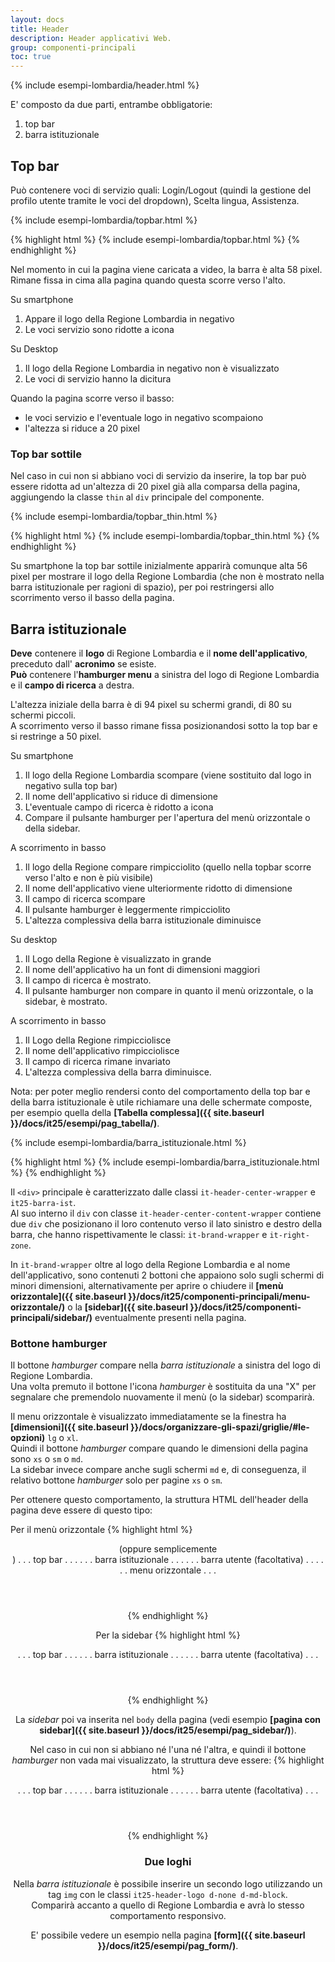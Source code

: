 ```yaml
---
layout: docs
title: Header
description: Header applicativi Web.
group: componenti-principali
toc: true
---
```


<!-- Style override for Documentation purposes -->
<style>
  @media (max-width: 991px) {
    .it-header-slim-wrapper .it-header-slim-wrapper-content a.btn-full {
      margin-top: -7px;
    }
  }
  .it25-hamburger-btn-wrapper {
    display: none;
  }
</style>

<div class="bd-example">
{% include esempi-lombardia/header.html %}
</div>

E' composto da due parti, entrambe obbligatorie:
1. top bar
2. barra istituzionale

## Top bar
Può contenere voci di servizio quali: Login/Logout (quindi la gestione del profilo utente tramite le voci del dropdown), Scelta lingua, Assistenza.

<div class="bd-example">
{% include esempi-lombardia/topbar.html %}
</div>

{% highlight html %}
{% include esempi-lombardia/topbar.html %}
{% endhighlight %}

Nel momento in cui la pagina viene caricata a video, la barra è alta 58 pixel.  
Rimane fissa in cima alla pagina quando questa scorre verso l'alto.

Su smartphone
1. Appare il logo della Regione Lombardia in negativo
2. Le voci servizio sono ridotte a icona

Su Desktop
1. Il logo della Regione Lombardia in negativo non è visualizzato
2. Le voci di servizio hanno la dicitura

Quando la pagina scorre verso il basso:
- le voci servizio e l'eventuale logo in negativo scompaiono
- l'altezza si riduce a 20 pixel

### Top bar sottile
Nel caso in cui non si abbiano voci di servizio da inserire, la top bar può essere ridotta ad un'altezza di 20 pixel già alla comparsa della pagina, aggiungendo la classe `thin` al `div` principale del componente.

<div class="bd-example">
{% include esempi-lombardia/topbar_thin.html %}
</div>

{% highlight html %}
{% include esempi-lombardia/topbar_thin.html %}
{% endhighlight %}


Su smartphone la top bar sottile inizialmente apparirà comunque alta 56 pixel per mostrare il logo della Regione Lombardia (che non è mostrato nella barra istituzionale per ragioni di spazio), per poi restringersi allo scorrimento verso il basso della pagina.


## Barra istituzionale

**Deve** contenere il **logo** di Regione Lombardia e il **nome dell'applicativo**, preceduto dall' **acronimo** se esiste.  
**Può** contenere l'**hamburger menu** a sinistra del logo di Regione Lombardia e il **campo di ricerca** a destra.

L'altezza iniziale della barra è di 94 pixel su schermi grandi, di 80 su schermi piccoli.  
A scorrimento verso il basso rimane fissa posizionandosi sotto la top bar e si restringe a 50 pixel.

Su smartphone
1. Il logo della Regione Lombardia scompare (viene sostituito dal logo in negativo sulla top bar)
2. Il nome dell'applicativo si riduce di dimensione
3. L'eventuale campo di ricerca è ridotto a icona
4. Compare il pulsante hamburger per l'apertura del menù orizzontale o della sidebar.

A scorrimento in basso
1. Il logo della Regione compare rimpicciolito (quello nella topbar scorre verso l'alto e non è più visibile)
2. Il nome dell'applicativo viene ulteriormente ridotto di dimensione
3. Il campo di ricerca scompare
4. Il pulsante hamburger è leggermente rimpicciolito
5. L'altezza complessiva della barra istituzionale diminuisce

Su desktop
1. Il Logo della Regione è visualizzato in grande
2. Il nome dell'applicativo ha un font di dimensioni maggiori
3. Il campo di ricerca è mostrato.
4. Il pulsante hamburger non compare in quanto il menù orizzontale, o la sidebar, è mostrato.

A scorrimento in basso
1. Il Logo della Regione rimpicciolisce
2. Il nome dell'applicativo rimpicciolisce
3. Il campo di ricerca rimane invariato
4. L'altezza complessiva della barra diminuisce.

Nota: per poter meglio rendersi conto del comportamento della top bar e della barra istituzionale è utile richiamare una delle schermate composte, per esempio quella della **[Tabella complessa]({{ site.baseurl }}/docs/it25/esempi/pag_tabella/)**.

<div class="bd-example">
{% include esempi-lombardia/barra_istituzionale.html %}
</div>

{% highlight html %}
{% include esempi-lombardia/barra_istituzionale.html %}
{% endhighlight %}

Il `<div>` principale è caratterizzato dalle classi `it-header-center-wrapper` e `it25-barra-ist`.  
Al suo interno il `div` con classe `it-header-center-content-wrapper` contiene due `div` che posizionano il loro contenuto verso il lato sinistro e destro della barra, che hanno rispettivamente le classi: `it-brand-wrapper` e `it-right-zone`.  

In  `it-brand-wrapper` oltre al logo della Regione Lombardia e al nome dell'applicativo, sono contenuti 2 bottoni che appaiono solo sugli schermi di minori dimensioni, alternativamente per aprire o chiudere il **[menù orizzontale]({{ site.baseurl }}/docs/it25/componenti-principali/menu-orizzontale/)** o la **[sidebar]({{ site.baseurl }}/docs/it25/componenti-principali/sidebar/)** eventualmente presenti nella pagina.



### Bottone hamburger

Il bottone *hamburger* compare nella *barra istituzionale* a sinistra del logo di Regione Lombardia.  
Una volta premuto il bottone l'icona *hamburger* è sostituita da una "X" per segnalare che premendolo nuovamente il menù (o la sidebar) scomparirà.

Il menu orizzontale è visualizzato immediatamente se la finestra ha **[dimensioni]({{ site.baseurl }}/docs/organizzare-gli-spazi/griglie/#le-opzioni)** `lg` o `xl`.    
Quindi il bottone *hamburger* compare quando le dimensioni della pagina sono `xs` o `sm` o `md`.  
La sidebar invece compare anche sugli schermi `md` e, di conseguenza, il relativo bottone *hamburger* solo per pagine `xs` o `sm`.  

Per ottenere questo comportamento, la struttura HTML dell'header della pagina deve essere di questo tipo:

Per il menù orizzontale
{% highlight html %}
<header class="it25-menu"> (oppure semplicemente <header>)
  . . . top bar . . .
  . . . barra istituzionale . . .
  . . . barra utente (facoltativa) . . .
  . . . menu orizzontale . . .
</header>
{% endhighlight %}

Per la sidebar
{% highlight html %}
<header class="it25-sidebar">
  . . . top bar . . .
  . . . barra istituzionale . . .
  . . . barra utente (facoltativa) . . .
</header>
{% endhighlight %}

La *sidebar* poi va inserita nel `body` della pagina (vedi esempio **[pagina con sidebar]({{ site.baseurl }}/docs/it25/esempi/pag_sidebar/)**).

Nel caso in cui non si abbiano né l'una né l'altra, e quindi il bottone *hamburger* non vada mai visualizzato, la struttura deve essere:
{% highlight html %}
<header class="it25-none">
  . . . top bar . . .
  . . . barra istituzionale . . .
  . . . barra utente (facoltativa) . . .
</header>
{% endhighlight %}


### Due loghi
Nella *barra istituzionale* è possibile inserire un secondo logo utilizzando un tag `img` con le classi `it25-header-logo d-none d-md-block`.  
Comparirà accanto a quello di Regione Lombardia e avrà lo stesso comportamento responsivo.

E' possibile vedere un esempio nella pagina **[form]({{ site.baseurl }}/docs/it25/esempi/pag_form/)**.
